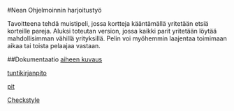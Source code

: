 #Nean Ohjelmoinnin harjoitustyö

Tavoitteena tehdä muistipeli, jossa kortteja kääntämällä yritetään etsiä korteille pareja. Aluksi toteutan version, jossa kaikki parit yritetään löytää mahdollisimman vähillä yrityksillä. Pelin voi myöhemmin laajentaa toimimaan aikaa tai toista pelaajaa vastaan. 

##Dokumentaatio
[aiheen kuvaus](dokumentaatio/aiheenKuvausJaRakenne.md)

[tuntikirjanpito](dokumentaatio/tuntikirjanpito.md)

[pit](https://htmlpreview.github.io/?https://github.com/Nuukkeli/NeanOhjelmoinninHT/blob/master/dokumentaatio/pit/201609301104/index.html)

[Checkstyle](https://htmlpreview.github.io/?https://github.com/Nuukkeli/NeanOhjelmoinninHT/blob/master/dokumentaatio/site/checkstyle.html)
